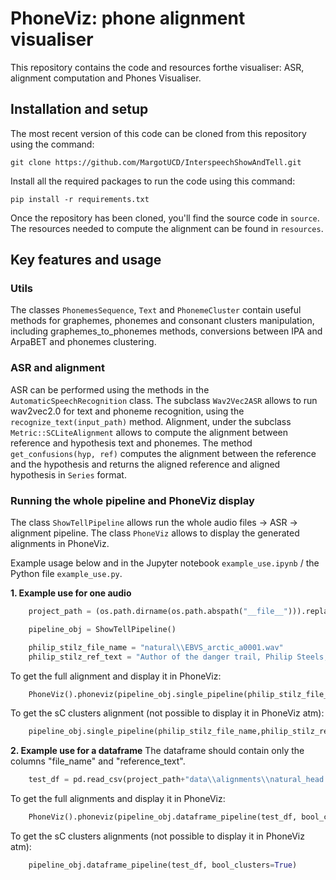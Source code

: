# PhoneViz: phone alignment visualiser

This repository contains the code and resources forthe visualiser: ASR, alignment computation and Phones Visualiser.

## Installation and setup

The most recent version of this code can be cloned from this repository using the command:

```git clone https://github.com/MargotUCD/InterspeechShowAndTell.git```

Install all the required packages to run the code using this command:

```pip install -r requirements.txt```

Once the repository has been cloned, you'll find the source code in `source`. The resources needed to compute the alignment can be found in `resources`. 

## Key features and usage

### Utils

The classes ```PhonemesSequence```, ```Text``` and ```PhonemeCluster``` contain useful methods for graphemes, phonemes and consonant clusters manipulation, including graphemes_to_phonemes methods, conversions between IPA and ArpaBET and phonemes clustering.

### ASR and alignment

ASR can be performed using the methods in the ```AutomaticSpeechRecognition``` class. The subclass ```Wav2Vec2ASR``` allows to run wav2vec2.0 for text and phoneme recognition, using the ```recognize_text(input_path)``` method. Alignment, under the subclass ```Metric::SCLiteAlignment``` allows to compute the alignment between reference and hypothesis text and phonemes. The method ```get_confusions(hyp, ref)``` computes the alignment between the reference and the hypothesis and returns the aligned reference and aligned hypothesis in ```Series``` format.

### Running the whole pipeline and PhoneViz display

The class ```ShowTellPipeline``` allows run the whole audio files -> ASR -> alignment pipeline. The class ```PhoneViz``` allows to display the generated alignments in PhoneViz.

Example usage below and in the Jupyter notebook ```example_use.ipynb``` / the Python file ```example_use.py```. 

**1. Example use for one audio**
```python
    project_path = (os.path.dirname(os.path.abspath("__file__"))).replace("source", "")

    pipeline_obj = ShowTellPipeline()

    philip_stilz_file_name = "natural\\EBVS_arctic_a0001.wav"
    philip_stilz_ref_text = "Author of the danger trail, Philip Steels, etc."
```
To get the full alignment and display it in PhoneViz:
```python
    PhoneViz().phoneviz(pipeline_obj.single_pipeline(philip_stilz_file_name,philip_stilz_ref_text))
```
To get the sC clusters alignment (not possible to display it in PhoneViz atm):
```python
    pipeline_obj.single_pipeline(philip_stilz_file_name,philip_stilz_ref_text, bool_clusters=True)
```
**2. Example use for a dataframe**
The dataframe should contain only the columns "file_name" and "reference_text".
```python
    test_df = pd.read_csv(project_path+"data\\alignments\\natural_head.csv")
```
To get the full alignments and display it in PhoneViz:
```python
    PhoneViz().phoneviz(pipeline_obj.dataframe_pipeline(test_df, bool_clusters=False))
```
To get the sC clusters alignments (not possible to display it in PhoneViz atm):
```python
    pipeline_obj.dataframe_pipeline(test_df, bool_clusters=True)
```
